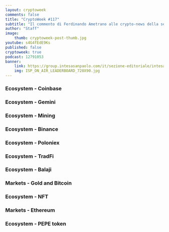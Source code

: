 ```yaml
---
layout: cryptoweek
comments: false
title: "CryptoWeek #117"
subtitle: "Il commento di Ferdinando Ametrano alle crypto-news della settimana" 
author: "Staff"
image:
    thumb: cryptoweek-post-thumb.jpg
youtube: s4G4fEdE9Ks
published: false
cryptoweek: true
podcast: 12791053
banner:
    link: https://group.intesasanpaolo.com/it/sezione-editoriale/intesa-sanpaolo-on-air?utm_campaign=GoldInstitute&utm_source=GoldInstitute&utm_medium=Banner_CPM&utm_content=DisplayAwareness&utm_term=GoldInstitute_Banner_CPM_GoldInstitute_
    img: ISP_ON_AIR_LEADERBOARD_728X90.jpg
---
```


### Ecosystem - Coinbase

### Ecosystem - Gemini

### Ecosystem - Mining

### Ecosystem - Binance

### Ecosystem - Poloniex

### Ecosystem - TradFi

### Ecosystem - Balaji

### Markets - Gold and Bitcoin

### Ecosystem - NFT

### Markets - Ethereum

### Ecosystem - PEPE token
